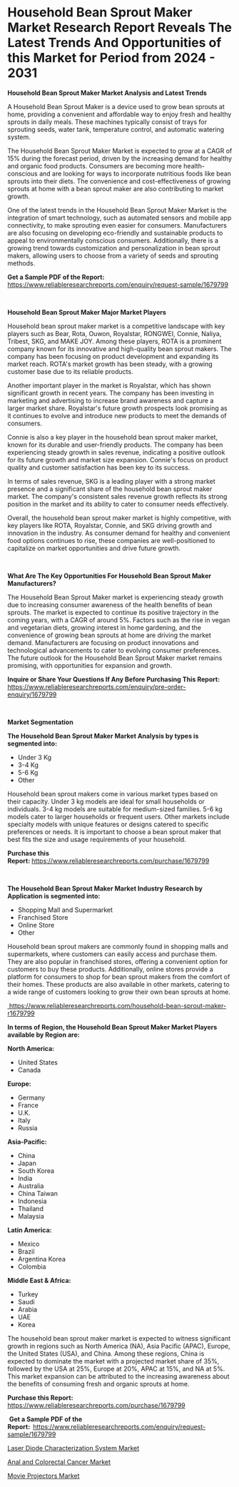 <p><h1>Household Bean Sprout Maker Market Research Report Reveals The Latest Trends And Opportunities of this Market for Period from 2024 - 2031</h1></p><p><strong>Household Bean Sprout Maker Market Analysis and Latest Trends</strong></p>
<p><p>A Household Bean Sprout Maker is a device used to grow bean sprouts at home, providing a convenient and affordable way to enjoy fresh and healthy sprouts in daily meals. These machines typically consist of trays for sprouting seeds, water tank, temperature control, and automatic watering system.</p><p>The Household Bean Sprout Maker Market is expected to grow at a CAGR of 15% during the forecast period, driven by the increasing demand for healthy and organic food products. Consumers are becoming more health-conscious and are looking for ways to incorporate nutritious foods like bean sprouts into their diets. The convenience and cost-effectiveness of growing sprouts at home with a bean sprout maker are also contributing to market growth.</p><p>One of the latest trends in the Household Bean Sprout Maker Market is the integration of smart technology, such as automated sensors and mobile app connectivity, to make sprouting even easier for consumers. Manufacturers are also focusing on developing eco-friendly and sustainable products to appeal to environmentally conscious consumers. Additionally, there is a growing trend towards customization and personalization in bean sprout makers, allowing users to choose from a variety of seeds and sprouting methods.</p></p>
<p><strong>Get a Sample PDF of the Report:&nbsp;</strong> <a href="https://www.reliableresearchreports.com/enquiry/request-sample/1679799">https://www.reliableresearchreports.com/enquiry/request-sample/1679799</a></p>
<p>&nbsp;</p>
<p><strong>Household Bean Sprout Maker Major Market Players</strong></p>
<p><p>Household bean sprout maker market is a competitive landscape with key players such as Bear, Rota, Ouwon, Royalstar, RONGWEI, Connie, Naliya, Tribest, SKG, and MAKE JOY. Among these players, ROTA is a prominent company known for its innovative and high-quality bean sprout makers. The company has been focusing on product development and expanding its market reach. ROTA's market growth has been steady, with a growing customer base due to its reliable products.</p><p>Another important player in the market is Royalstar, which has shown significant growth in recent years. The company has been investing in marketing and advertising to increase brand awareness and capture a larger market share. Royalstar's future growth prospects look promising as it continues to evolve and introduce new products to meet the demands of consumers.</p><p>Connie is also a key player in the household bean sprout maker market, known for its durable and user-friendly products. The company has been experiencing steady growth in sales revenue, indicating a positive outlook for its future growth and market size expansion. Connie's focus on product quality and customer satisfaction has been key to its success.</p><p>In terms of sales revenue, SKG is a leading player with a strong market presence and a significant share of the household bean sprout maker market. The company's consistent sales revenue growth reflects its strong position in the market and its ability to cater to consumer needs effectively.</p><p>Overall, the household bean sprout maker market is highly competitive, with key players like ROTA, Royalstar, Connie, and SKG driving growth and innovation in the industry. As consumer demand for healthy and convenient food options continues to rise, these companies are well-positioned to capitalize on market opportunities and drive future growth.</p></p>
<p>&nbsp;</p>
<p><strong>What Are The Key Opportunities For Household Bean Sprout Maker Manufacturers?</strong></p>
<p><p>The Household Bean Sprout Maker market is experiencing steady growth due to increasing consumer awareness of the health benefits of bean sprouts. The market is expected to continue its positive trajectory in the coming years, with a CAGR of around 5%. Factors such as the rise in vegan and vegetarian diets, growing interest in home gardening, and the convenience of growing bean sprouts at home are driving the market demand. Manufacturers are focusing on product innovations and technological advancements to cater to evolving consumer preferences. The future outlook for the Household Bean Sprout Maker market remains promising, with opportunities for expansion and growth.</p></p>
<p><strong>Inquire or Share Your Questions If Any Before Purchasing This Report:</strong> <a href="https://www.reliableresearchreports.com/enquiry/pre-order-enquiry/1679799">https://www.reliableresearchreports.com/enquiry/pre-order-enquiry/1679799</a></p>
<p>&nbsp;</p>
<p><strong>Market Segmentation</strong></p>
<p><strong>The Household Bean Sprout Maker Market Analysis by types is segmented into:</strong></p>
<p><ul><li>Under 3 Kg</li><li>3-4 Kg</li><li>5-6 Kg</li><li>Other</li></ul></p>
<p><p>Household bean sprout makers come in various market types based on their capacity. Under 3 kg models are ideal for small households or individuals. 3-4 kg models are suitable for medium-sized families. 5-6 kg models cater to larger households or frequent users. Other markets include specialty models with unique features or designs catered to specific preferences or needs. It is important to choose a bean sprout maker that best fits the size and usage requirements of your household.</p></p>
<p><strong>Purchase this Report:&nbsp;</strong><a href="https://www.reliableresearchreports.com/purchase/1679799">https://www.reliableresearchreports.com/purchase/1679799</a></p>
<p>&nbsp;</p>
<p><strong>The Household Bean Sprout Maker Market Industry Research by Application is segmented into:</strong></p>
<p><ul><li>Shopping Mall and Supermarket</li><li>Franchised Store</li><li>Online Store</li><li>Other</li></ul></p>
<p><p>Household bean sprout makers are commonly found in shopping malls and supermarkets, where customers can easily access and purchase them. They are also popular in franchised stores, offering a convenient option for customers to buy these products. Additionally, online stores provide a platform for consumers to shop for bean sprout makers from the comfort of their homes. These products are also available in other markets, catering to a wide range of customers looking to grow their own bean sprouts at home.</p></p>
<p><a href="https://www.reliableresearchreports.com/household-bean-sprout-maker-r1679799">&nbsp;https://www.reliableresearchreports.com/household-bean-sprout-maker-r1679799</a></p>
<p><strong>In terms of Region, the Household Bean Sprout Maker Market Players available by Region are:</strong></p>
<p>
    <p> <strong> North America: </strong>
        <ul>
            <li>United States</li>
            <li>Canada</li>
        </ul>
        </p> 
    <p> <strong> Europe: </strong>
        <ul>
            <li>Germany</li>
            <li>France</li>
            <li>U.K.</li>
            <li>Italy</li>
            <li>Russia</li>
        </ul>
        </p> 
    <p> <strong> Asia-Pacific: </strong>
        <ul>
            <li>China</li>
            <li>Japan</li>
            <li>South Korea</li>
            <li>India</li>
            <li>Australia</li>
            <li>China Taiwan</li>
            <li>Indonesia</li>
            <li>Thailand</li>
            <li>Malaysia</li>
        </ul>
        </p> 
    <p> <strong> Latin America: </strong>
        <ul>
            <li>Mexico</li>
            <li>Brazil</li>
            <li>Argentina Korea</li>
            <li>Colombia</li>
        </ul>
        </p> 
    <p> <strong> Middle East & Africa: </strong>
        <ul>
            <li>Turkey</li>
            <li>Saudi</li>
            <li>Arabia</li>
            <li>UAE</li>
            <li>Korea</li>
        </ul>
    </p>
    </p>
<p><p>The household bean sprout maker market is expected to witness significant growth in regions such as North America (NA), Asia Pacific (APAC), Europe, the United States (USA), and China. Among these regions, China is expected to dominate the market with a projected market share of 35%, followed by the USA at 25%, Europe at 20%, APAC at 15%, and NA at 5%. This market expansion can be attributed to the increasing awareness about the benefits of consuming fresh and organic sprouts at home.</p></p>
<p><strong>Purchase this Report: </strong><a href="https://www.reliableresearchreports.com/purchase/1679799">https://www.reliableresearchreports.com/purchase/1679799</a></p>
<p>&nbsp;<strong>Get a Sample PDF of the Report:&nbsp;&nbsp;</strong><a href="https://www.reliableresearchreports.com/enquiry/request-sample/1679799">https://www.reliableresearchreports.com/enquiry/request-sample/1679799</a></p>
<p><strong></strong></p>
<p><p><a href="https://medium.com/@obiemante_40648/global-laser-diode-characterization-system-market-sector-types-applications-market-player-ba36be0a1bbd">Laser Diode Characterization System Market</a></p><p><a href="https://github.com/pizolina/Market-Research-Report-List-5/blob/main/anal-and-colorectal-cancer-market.md">Anal and Colorectal Cancer Market</a></p><p><a href="https://medium.com/@berugaru/movie-projectors-market-industry-trends-and-forecast-for-period-from-2024-to-2031-085a99b16b9f">Movie Projectors Market</a></p></p>